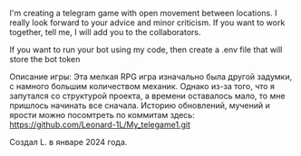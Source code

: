 I'm creating a telegram game with open movement between locations.  I really look forward to your advice and minor criticism.  If you want to work together, tell me, I will add you to the collaborators.

If you want to run your bot using my code, then create a .env file that will store the bot token



Описание игры:
Эта мелкая RPG игра изначально была другой задумки, с намного большим количеством механик. Однако из-за того, что я запутался со структурой проекта, а времени оставалось мало, то мне пришлось начинать все сначала.
Историю обновлений, мучений и ярости можно посомтреть по коммитам здесь: https://github.com/Leonard-1L/My_telegame1.git

Создал L. в январе 2024 года.